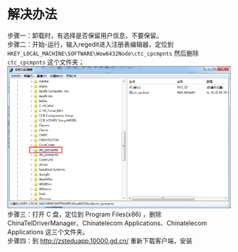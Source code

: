 <!-- TITLE: 故障 0 如何干净卸载重装天翼校园客户端 -->
<!-- SUBTITLE: 本错误属于天翼校园客户端错误 -->


# 解决办法

步骤一：卸载时，有选择是否保留用户信息，不要保留。  
步骤二：开始-运行，输入regedit进入注册表编辑器，定位到  `HKEY_LOCAL_MACHINE\SOFTWARE\Wow6432Node\ctc_cpcmpnts` 然后删除 `ctc_cpcmpnts` 这个文件夹；  
![regedit](/uploads/0-uninstall-fyoung-client.png)  
步骤三：打开 C 盘，定位到 Program Files(x86) ，删除 ChinaTelDriverManager、Chinatelecom Applications、Chinatelecom Applications 这三个文件夹。  
步骤四：到 http://zsteduapp.10000.gd.cn/  重新下载客户端，安装  